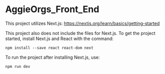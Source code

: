 # AggieOrgs_Front_End
This project utilizes Next.js:
https://nextjs.org/learn/basics/getting-started

This project also does not include the files for Next.js. To get the project started, install Next.js and React with the command:
```
npm install --save react react-dom next
```

To run the project after installing Next.js, use:
```
npm run dev
```